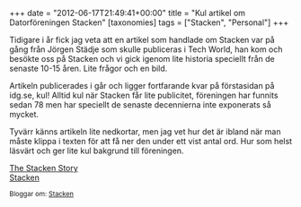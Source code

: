 +++
date = "2012-06-17T21:49:41+00:00"
title = "Kul artikel om Datorföreningen Stacken"
[taxonomies]
tags = ["Stacken", "Personal"]
+++

Tidigare i år fick jag veta att en artikel som handlade om Stacken var på gång från Jörgen Städje som skulle publiceras i Tech World, han kom och besökte oss på Stacken och vi gick igenom lite historia speciellt från de senaste 10-15 åren. Lite frågor och en bild.

Artikeln publicerades i går och ligger fortfarande kvar på förstasidan på idg.se, kul! Alltid kul när Stacken får lite publicitet, föreningen har funnits sedan 78 men har speciellt de senaste decennierna inte exponerats så mycket.

Tyvärr känns artikeln lite nedkortar, men jag vet hur det är ibland när man måste klippa i texten för att få ner den under ett vist antal ord. Hur som helst läsvärt och ger lite kul bakgrund till föreningen.

[The Stacken Story][1]  
[Stacken][2]

<small> <p class='technorati-tags'>
  Bloggar om: <a class='technorati-link' href='http://bloggar.se/om/Stacken' rel='tag' target='_self'>Stacken</a>
</p></small>

 [1]: http://www.idg.se/2.1085/1.454545/the-stacken-story
 [2]: http://www.stacken.kth.se/
